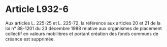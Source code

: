# Article L932-6

Aux articles L. 225-25 et L. 225-72, la référence aux articles 20 et 21 de la loi n° 88-1201 du 23 décembre 1988 relative aux organismes de placement collectif en valeurs mobilières et portant création des fonds communs de créance est supprimée.
